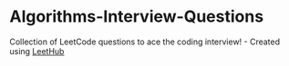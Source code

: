 # Algorithms-Interview-Questions
Collection of LeetCode questions to ace the coding interview! - Created using [LeetHub](https://github.com/QasimWani/LeetHub)
